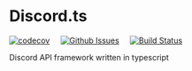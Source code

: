 # Discord.ts

[![codecov](https://codecov.io/gh/motorlatitude/discord.ts/branch/master/graph/badge.svg)](https://codecov.io/gh/motorlatitude/discord.ts) &nbsp; &nbsp;
[![Github Issues](https://img.shields.io/github/issues/motorlatitude/discord.ts.svg?style=flat-square)]() &nbsp; &nbsp;
[![Build Status](https://img.shields.io/travis/motorlatitude/MotorBot.svg?branch=master&style=flat-square)](https://travis-ci.org/motorlatitude/discord.ts) &nbsp; &nbsp;


Discord API framework written in typescript